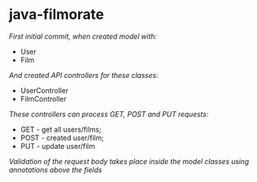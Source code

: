 # java-filmorate

_First initial commit, when created model with:_
* User
* Film

_And created API controllers for these classes:_
* UserController
* FilmController

_These controllers can process GET, POST and PUT requests:_
* GET - get all users/films;
* POST - created user/film;
* PUT - update user/film

_Validation of the request body takes place inside
the model classes using annotations above the fields_
